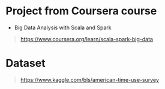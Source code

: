 # Project from Coursera course 
- Big Data Analysis with Scala and Spark
> https://www.coursera.org/learn/scala-spark-big-data
# Dataset
> https://www.kaggle.com/bls/american-time-use-survey
